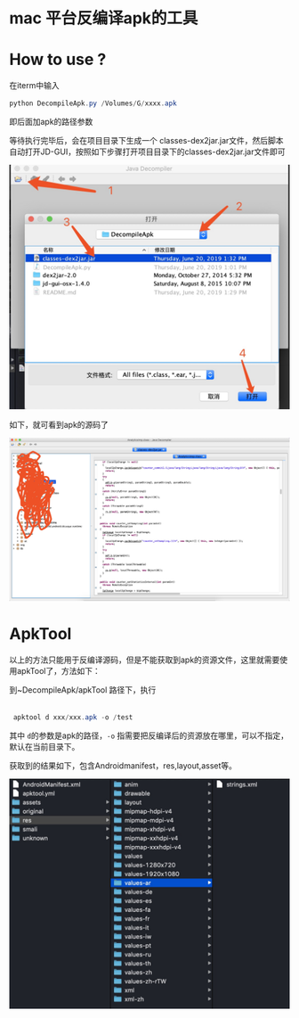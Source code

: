 # mac 平台反编译apk的工具


# How to use ?

在iterm中输入

```java
python DecompileApk.py /Volumes/G/xxxx.apk
```

即后面加apk的路径参数

等待执行完毕后，会在项目目录下生成一个 classes-dex2jar.jar文件，然后脚本自动打开JD-GUI，按照如下步骤打开项目目录下的classes-dex2jar.jar文件即可

![](https://github.com/weiwangqiang/ProjectIcn/blob/master/picture/csdn/1.jpg?raw=true)

如下，就可看到apk的源码了

![](https://github.com/weiwangqiang/ProjectIcn/blob/master/picture/csdn/2.jpg?raw=true)


# ApkTool

以上的方法只能用于反编译源码，但是不能获取到apk的资源文件，这里就需要使用apkTool了，方法如下：

到~DecompileApk/apkTool 路径下，执行

```java

 apktool d xxx/xxx.apk -o /test

```

其中 `d`的参数是apk的路径，`-o` 指需要把反编译后的资源放在哪里，可以不指定，默认在当前目录下。

获取到的结果如下，包含Androidmanifest，res,layout,asset等。

![](https://raw.githubusercontent.com/weiwangqiang/ProjectIcn/master/picture/csdn/decompileApk_res.jpg)
